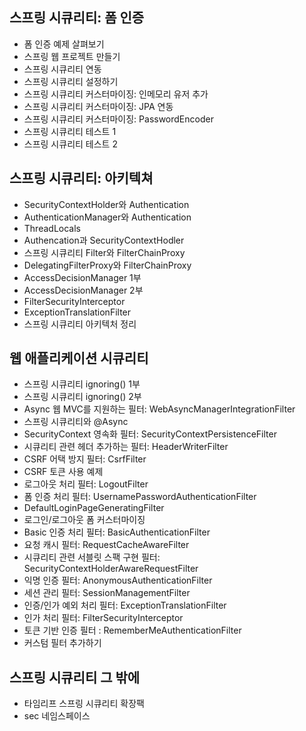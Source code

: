 ## 스프링 시큐리티: 폼 인증

- 폼 인증 예제 살펴보기
- 스프링 웹 프로젝트 만들기
- 스프링 시큐리티 연동
- 스프링 시큐리티 설정하기
- 스프링 시큐리티 커스터마이징: 인메모리 유저 추가
- 스프링 시큐리티 커스터마이징: JPA 연동
- 스프링 시큐리티 커스터마이징: PasswordEncoder
- 스프링 시큐리티 테스트 1
- 스프링 시큐리티 테스트 2

## 스프링 시큐리티: 아키텍쳐

- SecurityContextHolder와 Authentication
- AuthenticationManager와 Authentication
- ThreadLocals
- Authencation과 SecurityContextHodler
- 스프링 시큐리티 Filter와 FilterChainProxy
- DelegatingFilterProxy와 FilterChainProxy
- AccessDecisionManager 1부
- AccessDecisionManager 2부
- FilterSecurityInterceptor
- ExceptionTranslationFilter
- 스프링 시큐리티 아키텍처 정리

## 웹 애플리케이션 시큐리티

- 스프링 시큐리티 ignoring() 1부
- 스프링 시큐리티 ignoring() 2부
- Async 웹 MVC를 지원하는 필터: WebAsyncManagerIntegrationFilter
- 스프링 시큐리티와 @Async
- SecurityContext 영속화 필터: SecurityContextPersistenceFilter
- 시큐리티 관련 헤더 추가하는 필터: HeaderWriterFilter
- CSRF 어택 방지 필터: CsrfFilter
- CSRF 토큰 사용 예제
- 로그아웃 처리 필터: LogoutFilter
- 폼 인증 처리 필터: UsernamePasswordAuthenticationFilter
- DefaultLoginPageGeneratingFilter
- 로그인/로그아웃 폼 커스터마이징
- Basic 인증 처리 필터: BasicAuthenticationFilter
- 요청 캐시 필터: RequestCacheAwareFilter
- 시큐리티 관련 서블릿 스팩 구현 필터: SecurityContextHolderAwareRequestFilter
- 익명 인증 필터: AnonymousAuthenticationFilter
- 세션 관리 필터: SessionManagementFilter
- 인증/인가 예외 처리 필터: ExceptionTranslationFilter
- 인가 처리 필터: FilterSecurityInterceptor
- 토큰 기반 인증 필터 : RememberMeAuthenticationFilter
- 커스텀 필터 추가하기

## 스프링 시큐리티 그 밖에

- 타임리프 스프링 시큐리티 확장팩
- sec 네임스페이스
